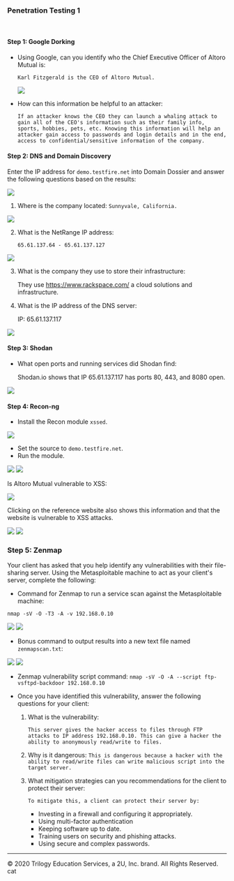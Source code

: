 ### Penetration Testing 1

<br>

#### Step 1: Google Dorking


- Using Google, can you identify who the Chief Executive Officer of Altoro Mutual is:

    `Karl Fitzgerald is the CEO of Altoro Mutual.`

  <img src="Images/Capture1.PNG" />

- How can this information be helpful to an attacker:

    `If an attacker knows the CEO they can launch a whaling attack to gain all of the CEO's information such as their family info, sports, hobbies, pets, etc. Knowing this information will help an attacker gain access to passwords and login details and in the end, access to confidential/sensitive information of the company.` 


#### Step 2: DNS and Domain Discovery

Enter the IP address for `demo.testfire.net` into Domain Dossier and answer the following questions based on the results:

 <img src="Images/Capture2.PNG" />

  1. Where is the company located: 
      `Sunnyvale, California.`

  <img src="Images/Capture3.PNG" />

  2. What is the NetRange IP address:

      `65.61.137.64 - 65.61.137.127`

  <img src="Images/Capture4.PNG" />

  3. What is the company they use to store their infrastructure:

      They use https://www.rackspace.com/ a cloud solutions and infrastructure.  

  4. What is the IP address of the DNS server:

      IP: 65.61.137.117

  <img src="Images/Capture5.PNG" />


#### Step 3: Shodan

- What open ports and running services did Shodan find:

  Shodan.io shows that IP 65.61.137.117 has ports 80, 443, and 8080 open. 

<img src="Images/Capture6.PNG" />

#### Step 4: Recon-ng

- Install the Recon module `xssed`. 

<img src="Images/Capture7.PNG" />

- Set the source to `demo.testfire.net`. 
- Run the module. 

<img src="Images/Capture8.PNG" />
<img src="Images/Capture9.PNG" />

Is Altoro Mutual vulnerable to XSS: 

<img src="Images/Capture11.PNG" />

Clicking on the reference website also shows this information and that the website is vulnerable to XSS attacks. 

<img src="Images/Capture10.PNG" />

<img src="Images/Capture12.PNG" />


### Step 5: Zenmap

Your client has asked that you help identify any vulnerabilities with their file-sharing server. Using the Metasploitable machine to act as your client's server, complete the following: 

- Command for Zenmap to run a service scan against the Metasploitable machine: 
 
 `nmap -sV -O -T3 -A -v 192.168.0.10`

 <img src="Images/Capture13.PNG" />

<img src="Images/Capture14.PNG" />


- Bonus command to output results into a new text file named `zenmapscan.txt`:

<img src="Images/Capture15.PNG" />

<img src="Images/Capture16.PNG" />


- Zenmap vulnerability script command: 
`nmap -sV -O -A --script ftp-vsftpd-backdoor 192.168.0.10`

- Once you have identified this vulnerability, answer the following questions for your client:

  1. What is the vulnerability:

      `This server gives the hacker access to files through FTP attacks to IP address 192.168.0.10. This can give a hacker the ability to anonymously read/write to files.`

  2. Why is it dangerous:
      `This is dangerous because a hacker with the ability to read/write files can write malicious script into the target server.`

  3. What mitigation strategies can you recommendations for the client to protect their server: 

      `To mitigate this, a client can protect their server by:`
      - Investing in a firewall and configuring it appropriately. 
      - Using multi-factor authentication 
      - Keeping software up to date. 
      - Training users on security and phishing attacks. 
      - Using secure and complex passwords.

---
© 2020 Trilogy Education Services, a 2U, Inc. brand. All Rights Reserved.  
cat 